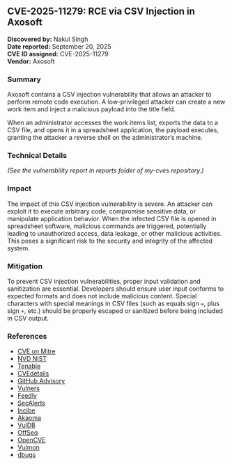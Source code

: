 ## CVE-2025-11279: RCE via CSV Injection in Axosoft

**Discovered by:** Nakul Singh  
**Date reported:** September 20, 2025  
**CVE ID assigned:** CVE-2025-11279  
**Vendor:** Axosoft

### Summary

Axosoft contains a CSV injection vulnerability that allows an attacker to perform remote code execution. A low-privileged attacker can create a new work item and inject a malicious payload into the title field.

When an administrator accesses the work items list, exports the data to a CSV file, and opens it in a spreadsheet application, the payload executes, granting the attacker a reverse shell on the administrator’s machine.

### Technical Details

*(See the vulnerability report in reports folder of my-cves repository.)*

### Impact

The impact of this CSV injection vulnerability is severe. An attacker can exploit it to execute arbitrary code, compromise sensitive data, or manipulate application behavior. When the infected CSV file is opened in spreadsheet software, malicious commands are triggered, potentially leading to unauthorized access, data leakage, or other malicious activities. This poses a significant risk to the security and integrity of the affected system.

### Mitigation

To prevent CSV injection vulnerabilities, proper input validation and sanitization are essential. Developers should ensure user input conforms to expected formats and does not include malicious content. Special characters with special meanings in CSV files (such as equals sign `=`, plus sign `+`, etc.) should be properly escaped or sanitized before being included in CSV output.

### References

- [CVE on Mitre](https://www.cve.org/CVERecord?id=CVE-2025-11279)  
- [NVD NIST](https://nvd.nist.gov/vuln/detail/CVE-2025-11279)  
- [Tenable](https://www.tenable.com/cve/CVE-2025-11279)  
- [CVEdetails](https://www.cvedetails.com/cve/CVE-2025-11279)  
- [GitHub Advisory](https://github.com/advisories/GHSA-mhm8-9xx6-hwgw)  
- [Vulners](https://vulners.com/cve/CVE-2025-11279)  
- [Feedly](https://feedly.com/cve/CVE-2025-11279)  
- [SecAlerts](https://secalerts.co/vulnerability/CVE-2025-11279)  
- [Incibe](https://www.incibe.es/incibe-cert/alerta-temprana/vulnerabilidades/cve-2025-11279)  
- [Akaoma](https://cve.akaoma.com/cve-2025-11279)  
- [VulDB](https://vuldb.com/?id.327013)  
- [OffSeq](https://radar.offseq.com/threat/cve-2025-11279-csv-injection-in-axosoft-scrum-and--44b66dc4)  
- [OpenCVE](https://app.opencve.io/cve/CVE-2025-11279)  
- [Vulmon](https://vulmon.com/vulnerabilitydetails?qid=CVE-2025-11279)  
- [dbugs](https://dbugs.ptsecurity.com/vulnerability/PT-2025-40789)

